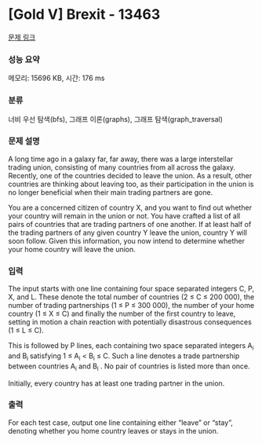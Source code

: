 # [Gold V] Brexit - 13463 

[문제 링크](https://www.acmicpc.net/problem/13463) 

### 성능 요약

메모리: 15696 KB, 시간: 176 ms

### 분류

너비 우선 탐색(bfs), 그래프 이론(graphs), 그래프 탐색(graph_traversal)

### 문제 설명

<p>A long time ago in a galaxy far, far away, there was a large interstellar trading union, consisting of many countries from all across the galaxy. Recently, one of the countries decided to leave the union. As a result, other countries are thinking about leaving too, as their participation in the union is no longer beneficial when their main trading partners are gone.</p>

<p>You are a concerned citizen of country X, and you want to find out whether your country will remain in the union or not. You have crafted a list of all pairs of countries that are trading partners of one another. If at least half of the trading partners of any given country Y leave the union, country Y will soon follow. Given this information, you now intend to determine whether your home country will leave the union.</p>

### 입력 

 <p>The input starts with one line containing four space separated integers C, P, X, and L. These denote the total number of countries (2 ≤ C ≤ 200 000), the number of trading partnerships (1 ≤ P ≤ 300 000), the number of your home country (1 ≤ X ≤ C) and finally the number of the first country to leave, setting in motion a chain reaction with potentially disastrous consequences (1 ≤ L ≤ C).</p>

<p>This is followed by P lines, each containing two space separated integers A<sub>i</sub> and B<sub>i </sub>satisfying 1 ≤ A<sub>i</sub> < B<sub>i</sub> ≤ C. Such a line denotes a trade partnership between countries A<sub>i</sub> and B<sub>i</sub> . No pair of countries is listed more than once.</p>

<p>Initially, every country has at least one trading partner in the union.</p>

### 출력 

 <p>For each test case, output one line containing either “leave” or “stay”, denoting whether you home country leaves or stays in the union.</p>

